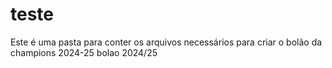 # teste
Este é uma pasta para conter os arquivos necessários para criar o bolão da champions 2024-25
bolao 2024/25
